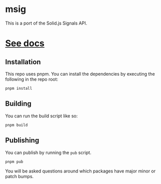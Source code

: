 # msig

This is a port of the Solid.js Signals API.

# [See docs](libs/msig/README.md)

## Installation

This repo uses pnpm. You can install the dependencies by executing the following in the repo root:

```
pnpm install
```

## Building

You can run the build script like so:

```
pnpm build
```

## Publishing

You can publish by running the `pub` script.

```
pnpm pub
```

You will be asked questions around which packages have major minor or patch bumps.
